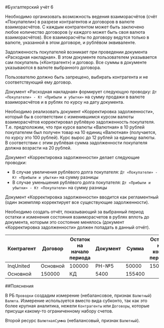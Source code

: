 #Бухгалтерский учёт 6

Необходимо организовать возможность ведения взаиморасчётов (счёт «Покупатели») в разрезе контрагентов и договоров в валюте взаиморасчётов. С каждым контрагентом может быть заключено любое количество договоров (у каждого может быть своя валюта взаиморасчётов). Все взаиморасчёты по договору ведутся только в валюте, указанной в этом договоре, и рублёвом эквиваленте.

Задолженность покупателей возникает при проведении документа «Расходная накладная». В этом документе пользователем указывается сам покупатель («Контрагент») и договор. Все суммы в документе указываются в валюте выбранного договора.

Пользователю должно быть запрещено, выбирать контрагента и не соответствующий ему договор.

Документ «Расходная накладная» формирует следующую проводку:
`Дт «Покупатели» - Кт «Прибыли и убытки»`
на сумму продажи в валюте взаиморасчётов и в рублях по курсу на дату документа.

Необходимо реализовать документ «Корректировка задолженности», который бы в соответствии с изменившимся курсом валюты взаиморасчётов корректировал рублёвую задолженность покупателя. Т.е. предположим, что при курсе валюты «Валютная» в 10 рублей покупателем был получен товар на 10 единиц «Валютная» (получается, по курсу это 100 рублей). Курс вырос до 12 рублей за единицу валюты. В соответствии с этим рублёвая сумма задолженности покупателя должна возрасти на 20 рублей.

Документ «Корректировка задолженности» делает следующие проводки:
- В случае увеличения рублёвого долга покупателя:
`Дт «Покупатели» - Кт «Прибыли и убытки»` на сумму разницы
- В случае уменьшения рублёвого долга покупателя:
`Дт «Прибыли и убытки» - Кт «Покупатели»` на сумму разницы

Документ «Корректировка задолженности» вводится как регламентный (один экземпляр корректирует все существующие задолженности).

Необходимо создать отчёт, показывающий за выбранный период остатки и изменения состояния взаиморасчетов в рублях вплоть до документа, которым это состояние менялось (документ «Корректировка задолженности» должен попадать в данный отчёт).

Контрагент | Договор | Остаток на начало периода | Документ | Сумма | Остаток на конец периода
---------- | ------- | ------------------------- | -------- | ----- | ------------------------
InqUnited  | Основной | 100000 | РН-№5 | 50000 | 150000
 | Основной | 150000 | КД | 5400  | 155400

##Пояснения

В РБ `Проводки` создадим измерение (небалансовое, признак `Валютный`) `Валюта`. Измерение используется вместо вида субконто, так как это более крупная аналитика, нежели `Контрагенты` или `Договоры`, которые присущи какому-то ограниченному набору счетов.

Второй ресурс `ВалютнаяСумма` (небалансовый, признак `Валютный`).
